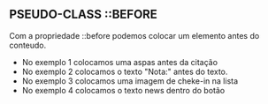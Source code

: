 ## PSEUDO-CLASS ::BEFORE

Com a propriedade ::before podemos colocar um elemento antes do conteudo.

* No exemplo 1 colocamos uma aspas antes da citação
* No exemplo 2 colocamos o texto "Nota:" antes do texto.
* No exemplo 3 colocamos uma imagem de cheke-in na lista
* No exemplo 4 colocamos o texto news dentro do botão